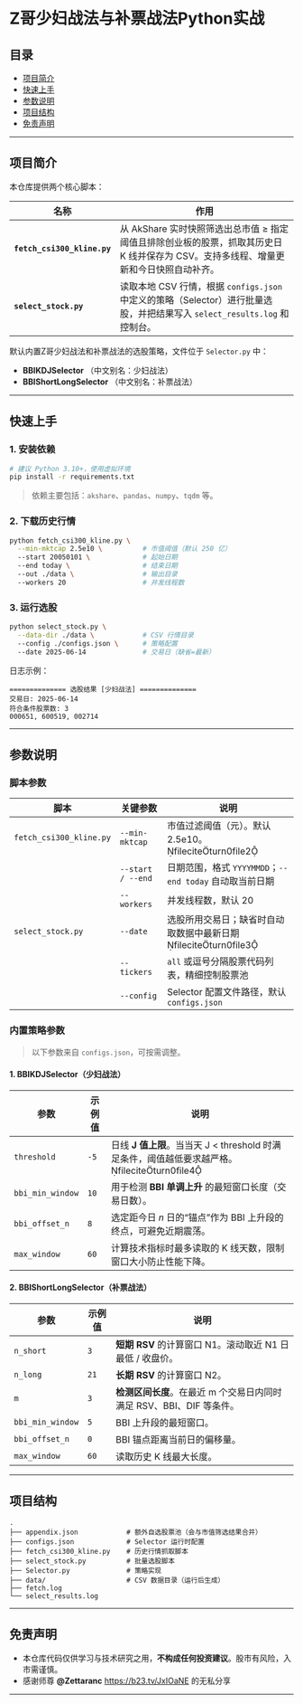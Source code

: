# Z哥少妇战法与补票战法Python实战

## 目录
- [项目简介](#项目简介)
- [快速上手](#快速上手)
- [参数说明](#参数说明)
- [项目结构](#项目结构)
- [免责声明](#免责声明)

---

## 项目简介
本仓库提供两个核心脚本：

| 名称 | 作用 |
| ---- | ---- |
| **`fetch_csi300_kline.py`** | 从 AkShare 实时快照筛选出总市值 ≥ 指定阈值且排除创业板的股票，抓取其历史日 K 线并保存为 CSV。支持多线程、增量更新和今日快照自动补齐。|
| **`select_stock.py`** | 读取本地 CSV 行情，根据 `configs.json` 中定义的策略（Selector）进行批量选股，并把结果写入 `select_results.log` 和控制台。|

默认内置Z哥少妇战法和补票战法的选股策略，文件位于 `Selector.py` 中：  

- **BBIKDJSelector** （中文别名：少妇战法）  
- **BBIShortLongSelector** （中文别名：补票战法）

---

## 快速上手

### 1. 安装依赖
```bash
# 建议 Python 3.10+，使用虚拟环境
pip install -r requirements.txt
````

> 依赖主要包括：`akshare`、`pandas`、`numpy`、`tqdm` 等。

### 2. 下载历史行情

```bash
python fetch_csi300_kline.py \
  --min-mktcap 2.5e10 \          # 市值阈值（默认 250 亿）
  --start 20050101 \             # 起始日期
  --end today \                  # 结束日期
  --out ./data \                 # 输出目录
  --workers 20                   # 并发线程数
```

### 3. 运行选股

```bash
python select_stock.py \
  --data-dir ./data \            # CSV 行情目录
  --config ./configs.json \      # 策略配置
  --date 2025-06-14              # 交易日（缺省=最新）
```

日志示例：

```
============== 选股结果 [少妇战法] ==============
交易日: 2025-06-14
符合条件股票数: 3
000651, 600519, 002714
```

---

## 参数说明

### 脚本参数

| 脚本                      | 关键参数              | 说明                                          |
| ----------------------- | ----------------- | ------------------------------------------- |
| `fetch_csi300_kline.py` | `--min-mktcap`    | 市值过滤阈值（元）。默认 2.5e10。 fileciteturn0file2  |
|                         | `--start / --end` | 日期范围，格式 `YYYYMMDD`；`--end today` 自动取当前日期    |
|                         | `--workers`       | 并发线程数，默认 20                                 |
| `select_stock.py`       | `--date`          | 选股所用交易日；缺省时自动取数据中最新日期 fileciteturn0file3 |
|                         | `--tickers`       | `all` 或逗号分隔股票代码列表，精细控制股票池                   |
|                         | `--config`        | Selector 配置文件路径，默认 `configs.json`           |

### 内置策略参数

> 以下参数来自 `configs.json`，可按需调整。

#### 1. BBIKDJSelector（少妇战法）

| 参数               | 示例值  | 说明                                                                    |
| ---------------- | ---- | --------------------------------------------------------------------- |
| `threshold`      | `-5` | 日线 **J 值上限**。当当天 J < threshold 时满足条件，阈值越低要求越严格。 fileciteturn0file4 |
| `bbi_min_window` | `10` | 用于检测 **BBI 单调上升** 的最短窗口长度（交易日数）。                                      |
| `bbi_offset_n`   | `8`  | 选定距今日 *n* 日的“锚点”作为 BBI 上升段的终点，可避免近期震荡。                                |
| `max_window`     | `60` | 计算技术指标时最多读取的 K 线天数，限制窗口大小防止性能下降。                                      |

#### 2. BBIShortLongSelector（补票战法）

| 参数               | 示例值  | 说明                                          |
| ---------------- | ---- | ------------------------------------------- |
| `n_short`        | `3`  | **短期 RSV** 的计算窗口 N1。滚动取近 N1 日最低 / 收盘价。      |
| `n_long`         | `21` | **长期 RSV** 的计算窗口 N2。                        |
| `m`              | `3`  | **检测区间长度**。在最近 m 个交易日内同时满足 RSV、BBI、DIF 等条件。 |
| `bbi_min_window` | `5`  | BBI 上升段的最短窗口。                               |
| `bbi_offset_n`   | `0`  | BBI 锚点距离当前日的偏移量。                            |
| `max_window`     | `60` | 读取历史 K 线最大长度。                               |


---

## 项目结构

```
.
├── appendix.json            # 额外自选股票池（会与市值筛选结果合并）
├── configs.json             # Selector 运行时配置
├── fetch_csi300_kline.py    # 历史行情抓取脚本
├── select_stock.py          # 批量选股脚本
├── Selector.py              # 策略实现
├── data/                    # CSV 数据目录（运行后生成）
├── fetch.log
└── select_results.log
```

---

## 免责声明  
- 本仓库代码仅供学习与技术研究之用，**不构成任何投资建议**。股市有风险，入市需谨慎。  
- 感谢师尊 **@Zettaranc**  https://b23.tv/JxIOaNE 的无私分享
---

